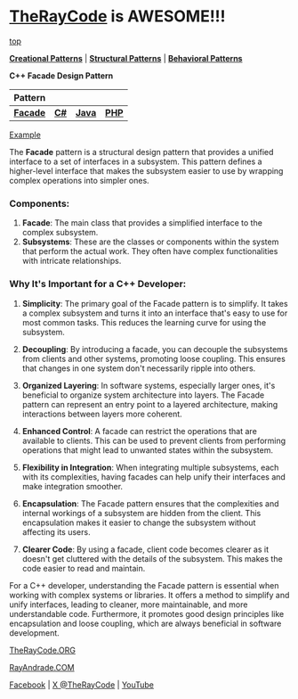 # [TheRayCode](../../../README.md) is AWESOME!!!

[top](../README.md)

**[Creational Patterns](../README.md)** | **[Structural Patterns](../../Structural/README.md)** | **[Behavioral Patterns](../../Behavioral/README.md)**

**C++ Facade Design Pattern**

|Pattern|   |   |   |
|---|---|---|---|
| [**Facade**](README.md) | [**C#**](../../../Csharp/Structural/Facade/README.md) | [**Java**](../../../Java/Structural/Facade/README.md) | [**PHP**](../../../PHP/Structural/Facade/README.md) |

[Example](Example/README.md)

The **Facade** pattern is a structural design pattern that provides a unified interface to a set of interfaces in a subsystem. This pattern defines a higher-level interface that makes the subsystem easier to use by wrapping complex operations into simpler ones.

### Components:
1. **Facade**: The main class that provides a simplified interface to the complex subsystem.
2. **Subsystems**: These are the classes or components within the system that perform the actual work. They often have complex functionalities with intricate relationships.

### Why It's Important for a C++ Developer:

1. **Simplicity**: The primary goal of the Facade pattern is to simplify. It takes a complex subsystem and turns it into an interface that's easy to use for most common tasks. This reduces the learning curve for using the subsystem.

2. **Decoupling**: By introducing a facade, you can decouple the subsystems from clients and other systems, promoting loose coupling. This ensures that changes in one system don't necessarily ripple into others.

3. **Organized Layering**: In software systems, especially larger ones, it's beneficial to organize system architecture into layers. The Facade pattern can represent an entry point to a layered architecture, making interactions between layers more coherent.

4. **Enhanced Control**: A facade can restrict the operations that are available to clients. This can be used to prevent clients from performing operations that might lead to unwanted states within the subsystem.

5. **Flexibility in Integration**: When integrating multiple subsystems, each with its complexities, having facades can help unify their interfaces and make integration smoother.

6. **Encapsulation**: The Facade pattern ensures that the complexities and internal workings of a subsystem are hidden from the client. This encapsulation makes it easier to change the subsystem without affecting its users.

7. **Clearer Code**: By using a facade, client code becomes clearer as it doesn't get cluttered with the details of the subsystem. This makes the code easier to read and maintain.

For a C++ developer, understanding the Facade pattern is essential when working with complex systems or libraries. It offers a method to simplify and unify interfaces, leading to cleaner, more maintainable, and more understandable code. Furthermore, it promotes good design principles like encapsulation and loose coupling, which are always beneficial in software development.

[TheRayCode.ORG](https://www.TheRayCode.org)

[RayAndrade.COM](https://www.RayAndrade.com)

[Facebook](https://www.facebook.com/TheRayCode/) | [X @TheRayCode](https://www.x.com/TheRayCode/) | [YouTube](https://www.youtube.com/TheRayCode/)
